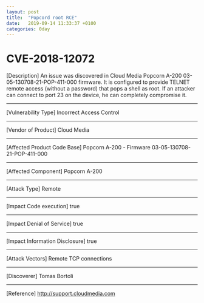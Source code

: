 ```yaml
---
layout: post
title:  "Popcord root RCE"
date:   2019-09-14 11:33:37 +0100
categories: 0day
---
```


# CVE-2018-12072

[Description]
An issue was discovered in Cloud Media Popcorn A-200 03-05-130708-21-POP-411-000 firmware.
It is configured to provide TELNET remote access (without a password) that
pops a shell as root. If an attacker can connect to port 23 on the device, he can
completely compromise it.

------------------------------------------

[Vulnerability Type]
Incorrect Access Control

------------------------------------------

[Vendor of Product]
Cloud Media

------------------------------------------

[Affected Product Code Base]
Popcorn A-200 - Firmware 03-05-130708-21-POP-411-000

------------------------------------------

[Affected Component]
Popcorn A-200

------------------------------------------

[Attack Type]
Remote

------------------------------------------

[Impact Code execution]
true

------------------------------------------

[Impact Denial of Service]
true

------------------------------------------

[Impact Information Disclosure]
true

------------------------------------------

[Attack Vectors]
Remote TCP connections

------------------------------------------

[Discoverer]
Tomas Bortoli

------------------------------------------

[Reference]
http://support.cloudmedia.com
